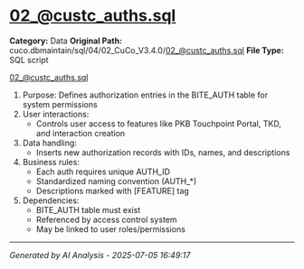# 02_@custc_auths.sql

**Category:** Data
**Original Path:** cuco.dbmaintain/sql/04/02_CuCo_V3.4.0/02_@custc_auths.sql
**File Type:** SQL script

02_@custc_auths.sql
1. Purpose: Defines authorization entries in the BITE_AUTH table for system permissions
2. User interactions:
   - Controls user access to features like PKB Touchpoint Portal, TKD, and interaction creation
3. Data handling:
   - Inserts new authorization records with IDs, names, and descriptions
4. Business rules:
   - Each auth requires unique AUTH_ID
   - Standardized naming convention (AUTH_*)
   - Descriptions marked with [FEATURE] tag
5. Dependencies:
   - BITE_AUTH table must exist
   - Referenced by access control system
   - May be linked to user roles/permissions

---
*Generated by AI Analysis - 2025-07-05 16:49:17*

